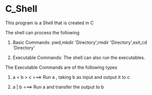 # C_Shell

This program is a Shell that is created in C

The shell can process the following 

1) Basic Commands: pwd,mkdir 'Directory',rmdir 'Directory',exit,cd 'Directory'

2) Executable Commands: The shell can also run the executables.

The Executable Commands are of the following types

1) a < b > c  ===> Run a , taking b as input and output it to c

2) a | b  ===> Run a and transfer the output to b 


